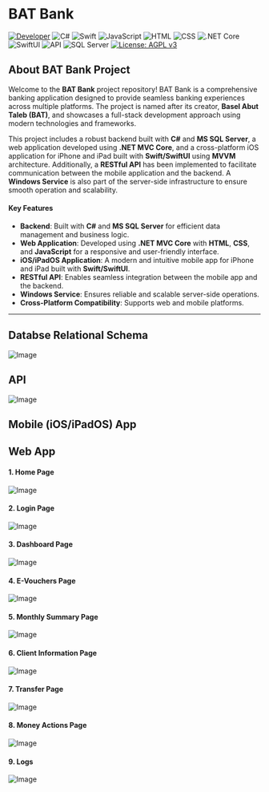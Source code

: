 # BAT Bank

[![Developer](https://img.shields.io/badge/Developer-Basilabt-crimson)](https://github.com/Basilabt)
![C#](https://img.shields.io/badge/language-C%23-blue)
![Swift](https://img.shields.io/badge/language-Swift-orange)
![JavaScript](https://img.shields.io/badge/language-JavaScript-yellow)
![HTML](https://img.shields.io/badge/language-HTML-red)
![CSS](https://img.shields.io/badge/language-CSS-blueviolet)
![.NET Core](https://img.shields.io/badge/framework-.NET%20Core-blueviolet)
![SwiftUI](https://img.shields.io/badge/framework-SwiftUI-teal)
![API](https://img.shields.io/badge/API-RESTful%20API-green)
![SQL Server](https://img.shields.io/badge/backend-SQL%20Server-darkgreen)
[![License: AGPL v3](https://img.shields.io/badge/license-AGPL%20v3-lighgrey)](https://www.gnu.org/licenses/agpl-3.0)

## About BAT Bank Project

Welcome to the **BAT Bank** project repository! BAT Bank is a comprehensive banking application designed to provide seamless banking experiences across multiple platforms. The project is named after its creator, **Basel Abut Taleb (BAT)**, and showcases a full-stack development approach using modern technologies and frameworks.

This project includes a robust backend built with **C#** and **MS SQL Server**, a web application developed using **.NET MVC Core**, and a cross-platform iOS application for iPhone and iPad built with **Swift/SwiftUI** using **MVVM** architecture. Additionally, a **RESTful API** has been implemented to facilitate communication between the mobile application and the backend. A **Windows Service** is also part of the server-side infrastructure to ensure smooth operation and scalability.

#### Key Features

- **Backend**: Built with **C#** and **MS SQL Server** for efficient data management and business logic.
- **Web Application**: Developed using **.NET MVC Core** with **HTML**, **CSS**, and **JavaScript** for a responsive and user-friendly interface.
- **iOS/iPadOS Application**: A modern and intuitive mobile app for iPhone and iPad built with **Swift/SwiftUI**.
- **RESTful API**: Enables seamless integration between the mobile app and the backend.
- **Windows Service**: Ensures reliable and scalable server-side operations.
- **Cross-Platform Compatibility**: Supports web and mobile platforms.

---

## Databse Relational Schema
![Image](https://github.com/user-attachments/assets/ab779e0f-6183-4c7c-965d-7f46427718f6)


## API 
![Image](https://github.com/user-attachments/assets/493bddbc-a4cf-4308-b3a1-9a333ecc060e)


## Mobile (iOS/iPadOS) App 



## Web App

#### 1. Home Page
![Image](https://github.com/user-attachments/assets/fbf26491-9a57-4461-9bf2-14f23b4fd329)

#### 2. Login Page 
![Image](https://github.com/user-attachments/assets/fd12826b-1f25-4fa8-b32b-63f60c0934e1)


#### 3. Dashboard Page 
![Image](https://github.com/user-attachments/assets/05a1d09f-7930-4a3e-9813-ea027b1b6c5c)

#### 4. E-Vouchers Page 
![Image](https://github.com/user-attachments/assets/40076051-ce9f-4a3b-bea6-14d1ac9c4c03)


#### 5. Monthly Summary Page 
![Image](https://github.com/user-attachments/assets/ac85337c-7446-47ff-8ed4-243a75279b8a)

#### 6. Client Information Page  
![Image](https://github.com/user-attachments/assets/1987eb9f-dee9-4c0e-948c-356531883b07)

#### 7. Transfer Page 
![Image](https://github.com/user-attachments/assets/1d7ea982-f445-421f-9d58-edda67585cf0)

#### 8. Money Actions Page 
![Image](https://github.com/user-attachments/assets/3b2c6555-45a9-4929-9b19-c9b86905df8c)

#### 9. Logs
![Image](https://github.com/user-attachments/assets/c3216cf2-56dd-4743-8e52-b144b87e012a)
